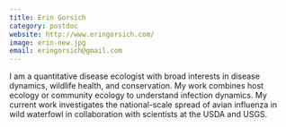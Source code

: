 ```yaml
---
title: Erin Gorsich
category: postdoc
website: http://www.eringorsich.com/
image: erin-new.jpg
email: eringorsich@gmail.com
---
```


I am a quantitative disease ecologist with broad interests in disease dynamics, wildlife health, and conservation.  My work combines host ecology or community ecology to understand infection dynamics. My current work investigates the national-scale spread of avian influenza in wild waterfowl in collaboration with scientists at the USDA and USGS.